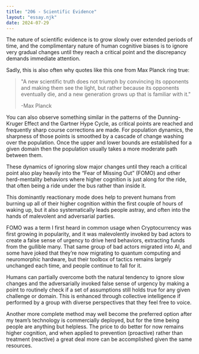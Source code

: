 ```yaml
---
title: "206 - Scientific Evidence"
layout: "essay.njk"
date: 2024-07-29
---
```


The nature of scientific evidence is to grow slowly over extended periods of time, and the complimentary nature of human cognitive biases is to ignore very gradual changes until they reach a critical point and the discrepancy demands immediate attention. 

Sadly, this is also often why quotes like this one from Max Planck ring true:

> "A new scientific truth does not triumph by convincing its opponents and making them see the light, but rather because its opponents eventually die, and a new generation grows up that is familiar with it." 
>
> -Max Planck 
 
You can also observe something similar in the patterns of the Dunning-Kruger Effect and the Gartner Hype Cycle, as critical points are reached and frequently sharp course corrections are made. For population dynamics, the sharpness of those points is smoothed by a cascade of change washing over the population. Once the upper and lower bounds are established for a given domain then the population usually takes a more moderate path between them.

These dynamics of ignoring slow major changes until they reach a critical point also play heavily into the “Fear of Missing Out” (FOMO) and other herd-mentality behaviors where higher cognition is just along for the ride, that often being a ride under the bus rather than inside it. 

This dominantly reactionary mode does help to prevent humans from burning up all of their higher cognition within the first couple of hours of waking up, but it also systematically leads people astray, and often into the hands of malevolent and adversarial parties. 
 
FOMO was a term I first heard in common usage when Cryptocurrency was first growing in popularity, and it was malevolently invoked by bad actors to create a false sense of urgency to drive herd behaviors, extracting funds from the gullible many. That same group of bad actors migrated into AI, and some have joked that they’re now migrating to quantum computing and neuromorphic hardware, but their toolbox of tactics remains largely unchanged each time, and people continue to fall for it.

Humans can partially overcome both the natural tendency to ignore slow changes and the adversarially invoked false sense of urgency by making a point to routinely check if a set of assumptions still holds true for any given challenge or domain. This is enhanced through collective intelligence if performed by a group with diverse perspectives that they feel free to voice.

Another more complete method may well become the preferred option after my team’s technology is commercially deployed, but for the time being people are anything but helpless. The price to do better for now remains higher cognition, and when applied to prevention (proactive) rather than treatment (reactive) a great deal more can be accomplished given the same resources.


